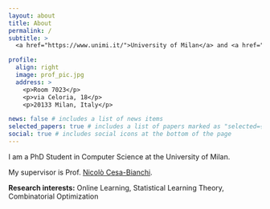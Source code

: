 ```yaml
---
layout: about
title: About
permalink: /
subtitle: >
  <a href="https://www.unimi.it/">University of Milan</a> and <a href="https://www.iit.it/">IIT</a>. Email: <code>emmanuel [dot] esposito [at] unimi [dot] it</code>.

profile:
  align: right
  image: prof_pic.jpg
  address: >
    <p>Room 7023</p>
    <p>via Celoria, 18</p>
    <p>20133 Milan, Italy</p>

news: false # includes a list of news items
selected_papers: true # includes a list of papers marked as "selected={true}"
social: true # includes social icons at the bottom of the page
---
```


I am a PhD Student in Computer Science at the University of Milan.

My supervisor is Prof. [Nicolò Cesa-Bianchi](https://cesa-bianchi.di.unimi.it/).

**Research interests:** Online Learning, Statistical Learning Theory, Combinatorial Optimization
